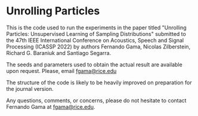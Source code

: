 # Unrolling Particles

This is the code used to run the experiments in the paper titled "Unrolling Particles: Unsupervised Learning of Sampling Distributions" submitted to the 47th IEEE International Conference on Acoustics, Speech and Signal Processing (ICASSP 2022) by authors Fernando Gama, Nicolas Zilberstein, Richard G. Baraniuk and Santiago Segarra.

The seeds and parameters used to obtain the actual result are available upon request. Please, email fgama@rice.edu

The structure of the code is likely to be heavily improved on preparation for the journal version.

Any questions, comments, or concerns, please do not hesitate to contact Fernando Gama at fgama@rice.edu.
